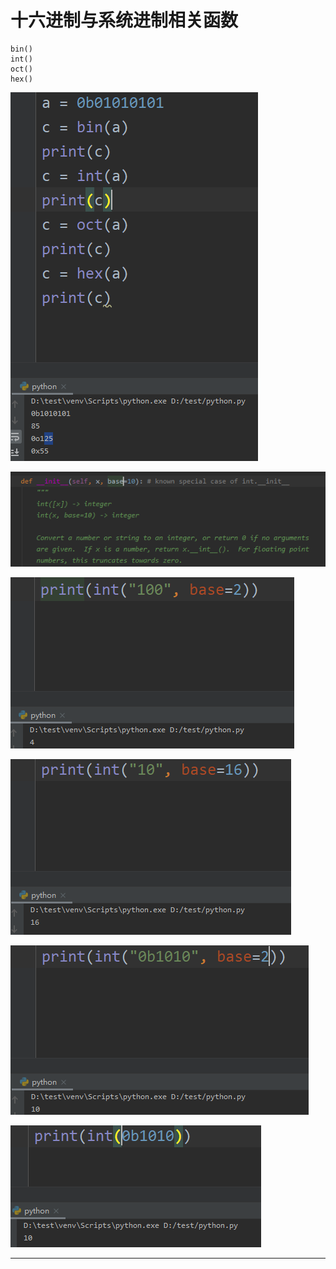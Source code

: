 # 十六进制与系统进制相关函数

```
bin()
int()
oct()
hex()
```

![20200129_105308_26](image/20200129_105308_26.png)

![20200129_105244_50](image/20200129_105244_50.png)

![20200129_105647_15](image/20200129_105647_15.png)

![20200129_105720_28](image/20200129_105720_28.png)


![20200129_105751_70](image/20200129_105751_70.png)

![20200129_105820_97](image/20200129_105820_97.png) 











---
